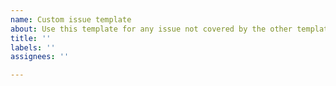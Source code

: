 ```yaml
---
name: Custom issue template
about: Use this template for any issue not covered by the other templates.
title: ''
labels: ''
assignees: ''

---
```



